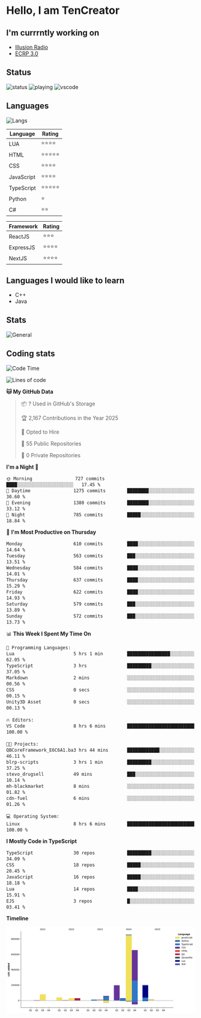 # Hello, I am TenCreator

## I'm currrntly working on
- [Illusion Radio](https://illusionradio.co.uk/)
- [ECRP 3.0](http://github.com/Emerald-Coast-Roleplay/)

## Status
![status](https://api.statusbadges.me/badge/status/518334475038359555?simple=true&style=for-the-badge)
![playing](https://api.statusbadges.me/badge/playing/518334475038359555?style=for-the-badge)
![vscode](https://api.statusbadges.me/badge/vscode/518334475038359555?style=for-the-badge)

## Languages
![Langs](https://github-readme-stats.vercel.app/api/top-langs/?username=tencreator&layout=compact&theme=radical)


|Language|Rating|
|--------|------|
|LUA|⭐️⭐️⭐️⭐️|
|HTML|⭐️⭐️⭐️⭐️⭐️|
|CSS|⭐️⭐️⭐️⭐️|
|JavaScript|⭐️⭐️⭐️⭐️|
|TypeScript|⭐️⭐️⭐️⭐️⭐️|
|Python|⭐️|
|C#|⭐️⭐️ |

|Framework|Rating|
|--------|------|
|ReactJS|⭐️⭐️⭐|
|ExpressJS|⭐️⭐️⭐️⭐️|
|NextJS|⭐️⭐️⭐⭐️|

## Languages I would like to learn
- C++
- Java

## Stats
![General](https://github-readme-stats.vercel.app/api?username=tencreator&show_icons=true&theme=radical)

## Coding stats

<!--START_SECTION:waka-->
![Code Time](http://img.shields.io/badge/Code%20Time-536%20hrs%2028%20mins-blue)

![Lines of code](https://img.shields.io/badge/From%20Hello%20World%20I%27ve%20Written-2.2%20million%20lines%20of%20code-blue)

**🐱 My GitHub Data** 

> 📦 ? Used in GitHub's Storage 
 > 
> 🏆 2,167 Contributions in the Year 2025
 > 
> 💼 Opted to Hire
 > 
> 📜 55 Public Repositories 
 > 
> 🔑 0 Private Repositories 
 > 
**I'm a Night 🦉** 

```text
🌞 Morning                727 commits         ████░░░░░░░░░░░░░░░░░░░░░   17.45 % 
🌆 Daytime                1275 commits        ████████░░░░░░░░░░░░░░░░░   30.60 % 
🌃 Evening                1380 commits        ████████░░░░░░░░░░░░░░░░░   33.12 % 
🌙 Night                  785 commits         █████░░░░░░░░░░░░░░░░░░░░   18.84 % 
```
📅 **I'm Most Productive on Thursday** 

```text
Monday                   610 commits         ████░░░░░░░░░░░░░░░░░░░░░   14.64 % 
Tuesday                  563 commits         ███░░░░░░░░░░░░░░░░░░░░░░   13.51 % 
Wednesday                584 commits         ████░░░░░░░░░░░░░░░░░░░░░   14.01 % 
Thursday                 637 commits         ████░░░░░░░░░░░░░░░░░░░░░   15.29 % 
Friday                   622 commits         ████░░░░░░░░░░░░░░░░░░░░░   14.93 % 
Saturday                 579 commits         ███░░░░░░░░░░░░░░░░░░░░░░   13.89 % 
Sunday                   572 commits         ███░░░░░░░░░░░░░░░░░░░░░░   13.73 % 
```


📊 **This Week I Spent My Time On** 

```text
💬 Programming Languages: 
Lua                      5 hrs 1 min         ████████████████░░░░░░░░░   62.05 % 
TypeScript               3 hrs               █████████░░░░░░░░░░░░░░░░   37.05 % 
Markdown                 2 mins              ░░░░░░░░░░░░░░░░░░░░░░░░░   00.56 % 
CSS                      0 secs              ░░░░░░░░░░░░░░░░░░░░░░░░░   00.15 % 
Unity3D Asset            0 secs              ░░░░░░░░░░░░░░░░░░░░░░░░░   00.13 % 

🔥 Editors: 
VS Code                  8 hrs 6 mins        █████████████████████████   100.00 % 

🐱‍💻 Projects: 
QBCoreFramework_E6C6A1.ba3 hrs 44 mins       ████████████░░░░░░░░░░░░░   46.11 % 
blrp-scripts             3 hrs 1 min         █████████░░░░░░░░░░░░░░░░   37.25 % 
stevo_drugsell           49 mins             ███░░░░░░░░░░░░░░░░░░░░░░   10.14 % 
mh-blackmarket           8 mins              ░░░░░░░░░░░░░░░░░░░░░░░░░   01.82 % 
cdn-fuel                 6 mins              ░░░░░░░░░░░░░░░░░░░░░░░░░   01.26 % 

💻 Operating System: 
Linux                    8 hrs 6 mins        █████████████████████████   100.00 % 
```

**I Mostly Code in TypeScript** 

```text
TypeScript               30 repos            █████████░░░░░░░░░░░░░░░░   34.09 % 
CSS                      18 repos            █████░░░░░░░░░░░░░░░░░░░░   20.45 % 
JavaScript               16 repos            █████░░░░░░░░░░░░░░░░░░░░   18.18 % 
Lua                      14 repos            ████░░░░░░░░░░░░░░░░░░░░░   15.91 % 
EJS                      3 repos             █░░░░░░░░░░░░░░░░░░░░░░░░   03.41 % 
```



**Timeline**

![Lines of Code chart](https://raw.githubusercontent.com/tencreator/tencreator/main/assets/bar_graph.png)


<!--END_SECTION:waka-->

